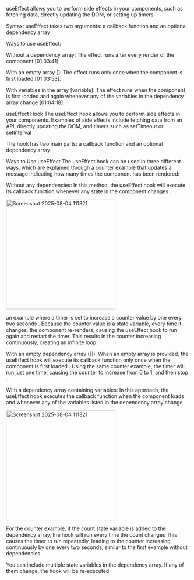  useEffect allows you to perform side effects in your components, such as fetching data, directly updating the DOM, or setting up timers 

Syntax: useEffect takes two arguments: a callback function and an optional dependency array 

Ways to use useEffect:

Without a dependency array: The effect runs after every render of the component [01:03:41].

With an empty array []: The effect runs only once when the component is first loaded [01:03:53].

With variables in the array [variable]: The effect runs when the component is first loaded and again whenever any of the variables in the dependency array change [01:04:18].



useEffect Hook
The useEffect hook allows you to perform side effects in your components. Examples of side effects include fetching data from an API, directly updating the DOM, and timers such as setTimeout or setInterval

The hook has two main parts: a callback function and an optional dependency array 

Ways to Use useEffect
The useEffect hook can be used in three different ways, which are explained through a counter example that updates a message indicating how many times the component has been rendered:

Without any dependencies:
In this method, the useEffect hook will execute its callback function whenever any state in the component changes .

<img width="300" height="300" alt="Screenshot 2025-08-04 111321" src="https://github.com/user-attachments/assets/f3271f4a-f2fd-43a1-b061-2bce7ed1f167" />

 an example where a timer is set to increase a counter value by one every two seconds  . Because the counter value is a state variable, every time it changes, the component re-renders, causing the useEffect hook to run again and restart the timer. This results in the counter increasing continuously, creating an infinite loop .

With an empty dependency array ([]):
When an empty array is provided, the useEffect hook will execute its callback function only once when the component is first loaded .
Using the same counter example, the timer will run just one time, causing the counter to increase from 0 to 1, and then stop .

With a dependency array containing variables:
In this approach, the useEffect hook executes the callback function when the component loads and whenever any of the variables listed in the dependency array change .

<img width="300" height="300" alt="Screenshot 2025-08-04 111321" src="https://github.com/user-attachments/assets/4f42a4ad-f4a2-4da4-9e37-a32873ced174" />

For the counter example, if the count state variable is added to the dependency array, the hook will run every time the count changes  This causes the timer to run repeatedly, leading to the counter increasing continuously by one every two seconds, similar to the first example without dependencies  

You can include multiple state variables in the dependency array. If any of them change, the hook will be re-executed 
